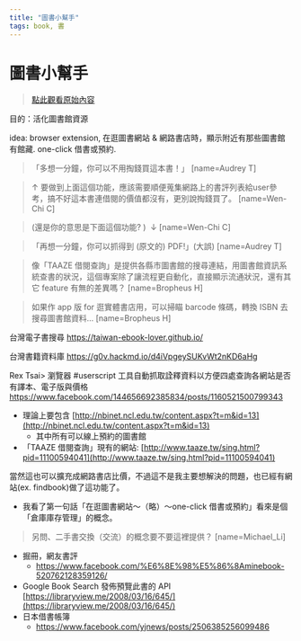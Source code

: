 ```yaml
---
title: "圖書小幫手"
tags: book, 書
---
```


# 圖書小幫手

> [點此觀看原始內容](https://g0v.hackpad.tw/QhbJMEgsCSw)


目的：活化圖書館資源

idea:
browser extension, 在逛圖書網站 & 網路書店時，顯示附近有那些圖書館有館藏. one-click 借書或預約.
> 「多想一分鐘，你可以不用掏錢買這本書！」
> [name=Audrey T]

> ↑ 要做到上面這個功能，應該需要順便蒐集網路上的書評列表給user參考，搞不好這本書連借閱的價值都沒有，更別說掏錢買了。
> [name=Wen-Chi C]

> (還是你的意思是下面這個功能? )  ↓
> [name=Wen-Chi C]

> 「再想一分鐘，你可以抓得到 (原文的) PDF!」(大誤)
> [name=Audrey T]

> 像「TAAZE 借閱查詢」是提供各縣市圖書館的搜尋連結，用圖書館資訊系統查書的狀況，這個專案除了讓流程更自動化，直接顯示流通狀況，還有其它 feature 有無的差異嗎？
> [name=Bropheus H]

> 如果作 app 版 for 逛實體書店用，可以掃瞄 barcode 條碼，轉換 ISBN 去搜尋圖書館資料...
> [name=Bropheus H]

台灣電子書搜尋
https://taiwan-ebook-lover.github.io/

台灣書籍資料庫
https://g0v.hackmd.io/d4iVpgeySUKvWt2nKD6aHg

Rex Tsai> 瀏覽器 #userscript 工具自動抓取詮釋資料以方便四處查詢各網站是否有譯本、電子版與價格
https://www.facebook.com/144656692385834/posts/1160521500799343

- 理論上要包含 [http://nbinet.ncl.edu.tw/content.aspx?t=m&id=13](http://nbinet.ncl.edu.tw/content.aspx?t=m&id=13)
    - 其中所有可以線上預約的圖書館
- 「TAAZE 借閱查詢」現有的網站: [http://www.taaze.tw/sing.html?pid=11100594041](http://www.taaze.tw/sing.html?pid=11100594041)

當然這也可以擴充成網路書店比價，不過這不是我主要想解決的問題，也已經有網站(ex. findbook)做了這功能了。
- 我看了第一句話「在逛圖書網站～（略）～one-click 借書或預約」看來是個「倉庫庫存管理」的概念。
> 另問、二手書交換（交流）的概念要不要這裡提供？
> [name=Michael_Li]

- 掘冊，網友書評
    - https://www.facebook.com/%E6%8E%98%E5%86%8Aminebook-520762128359126/
- Google Book Search 發佈預覽此書的 API [https://libraryview.me/2008/03/16/645/](https://libraryview.me/2008/03/16/645/)
- 日本借書帳簿
    - https://www.facebook.com/yjnews/posts/2506385256099486


